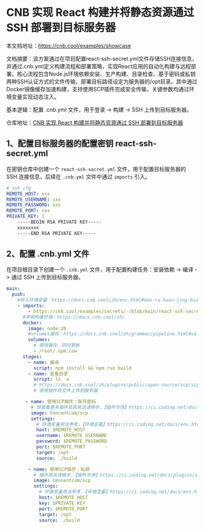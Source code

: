 # CNB 实现 React 构建并将静态资源通过 SSH 部署到目标服务器

本文档地址：https://cnb.cool/examples/showcase

文档摘要：该方案通过在项目配置react-ssh-secret.yml文件存储SSH连接信息，并通过.cnb.yml定义构建流程和部署策略，实现React应用的自动化构建与远程部署。核心流程包含Node.js环境依赖安装、生产构建、目录检查、基于密码或私钥两种SSH认证方式的文件传输，部署目标路径设定为服务器的/opt目录。其中通过Docker镜像缓存加速构建，支持使用SCP插件完成安全传输，关键参数均通过环境变量实现动态注入。

基本逻辑：配置 .cnb.yml 文件，用于登录 -> 构建 -> SSH 上传到目标服务器。

仓库地址：[CNB 实现 React 构建并将静态资源通过 SSH 部署到目标服务器](https://cnb.cool/examples/ecosystem/react-ssh-demo)

## 1、配置目标服务器的配置密钥 react-ssh-secret.yml

在密钥仓库中创建一个 `react-ssh-secret.yml` 文件，用于配置目标服务器的 SSH 连接信息，后续在 `.cnb.yml` 文件中通过 `imports` 引入。

```yaml
# ssh cfg
REMOTE_HOST: xxx
REMOTE_USERNAME: xxx
REMOTE_PASSWORD: xxx
REMOTE_PORT: xxx
PRIVATE_KEY: |
    -----BEGIN RSA PRIVATE KEY-----
    xxxxxxxx 
    -----END RSA PRIVATE KEY-----
```

## 2、配置 .cnb.yml 文件

在项目根目录下创建一个 `.cnb.yml` 文件，用于配置构建任务：安装依赖 -> 编译 -> 通过 SSH 上传到目标服务器。

```yaml
main:
  push:
    #导入环境变量：https://docs.cnb.cool/zh/env.html#dao-ru-huan-jing-bian-liang
    - imports:
        - https://cnb.cool/examples/secrets/-/blob/main/react-ssh-secret.yml
      #声明构建环境：https://docs.cnb.cool/zh/
      docker:
        image: node:20
        #volumes缓存：https://docs.cnb.cool/zh/grammar/pipeline.html#volumes
        volumes:
          # 使用缓存，同时更新
          - /root/.npm:cow
      stages:
        - name: 编译
          script: npm install && npm run build
        - name: 查看目录
          script: ls -a
          # https://docs.cnb.cool/zh/plugins/public/open-source/scp/scp 
          # 使用插件将文件上传到服务器

       - name: 使用SCP插件：账号密码
         # 想查看更多插件及其用法请移步，【插件市场】https://ci.coding.net/docs/plugins/index.html
         image: tencentcom/scp
         settings:
           # 环境变量用法参考，【环境变量】https://ci.coding.net/docs/env.html
           host: $REMOTE_HOST
           username: $REMOTE_USERNAME
           password: $REMOTE_PASSWORD
           port: $REMOTE_PORT
           target: /opt
           source: ./build

        - name: 使用SCP插件：私钥
          # 插件用法请移步，【插件市场】https://ci.coding.net/docs/plugins/index.html
          image: tencentcom/scp
          settings:
            # 环境变量用法参考，【环境变量】https://ci.coding.net/docs/env.html
            host: $REMOTE_HOST
            key: $PRIVATE_KEY
            port: $REMOTE_PORT
            target: /opt
            source: ./build
```
